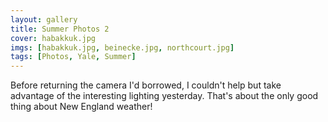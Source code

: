 ```yaml
---
layout: gallery
title: Summer Photos 2
cover: habakkuk.jpg
imgs: [habakkuk.jpg, beinecke.jpg, northcourt.jpg]
tags: [Photos, Yale, Summer]
---
```


Before returning the camera I'd borrowed, I couldn't help but take advantage of the interesting lighting yesterday. That's about the only good thing about New England weather!